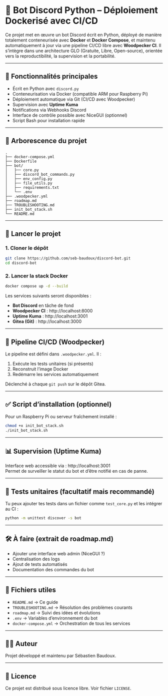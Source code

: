 # 🤖 Bot Discord Python – Déploiement Dockerisé avec CI/CD

Ce projet met en œuvre un bot Discord écrit en Python, déployé de manière totalement conteneurisée avec **Docker** et **Docker Compose**, et maintenu automatiquement à jour via une pipeline CI/CD libre avec **Woodpecker CI**. Il s’intègre dans une architecture GLO (Gratuite, Libre, Open-source), orientée vers la reproductibilité, la supervision et la portabilité.

---

## 🚀 Fonctionnalités principales

- Écrit en Python avec `discord.py`
- Conteneurisation via Docker (compatible ARM pour Raspberry Pi)
- Déploiement automatique via Git (CI/CD avec Woodpecker)
- Supervision avec **Uptime Kuma**
- Notifications via Webhooks Discord
- Interface de contrôle possible avec NiceGUI (optionnel)
- Script Bash pour installation rapide

---

## 📁 Arborescence du projet

```
.
├── docker-compose.yml
├── Dockerfile
├── bot/
│   ├── core.py
│   ├── discord_bot_commands.py
│   ├── env_config.py
│   ├── file_utils.py
│   ├── requirements.txt
│   └── .env
├── .woodpecker.yml
├── roadmap.md
├── TROUBLESHOOTING.md
├── init_bot_stack.sh
└── README.md
```

---

## 🐳 Lancer le projet

### 1. Cloner le dépôt

```bash
git clone https://github.com/seb-baudoux/discord-bot.git
cd discord-bot
```

### 2. Lancer la stack Docker

```bash
docker compose up -d --build
```

Les services suivants seront disponibles :

- **Bot Discord** en tâche de fond
- **Woodpecker CI** : http://localhost:8000
- **Uptime Kuma** : http://localhost:3001
- **Gitea (Git)** : http://localhost:3000

---

## 🔁 Pipeline CI/CD (Woodpecker)

Le pipeline est défini dans `.woodpecker.yml`. Il :

1. Exécute les tests unitaires (si présents)
2. Reconstruit l’image Docker
3. Redémarre les services automatiquement

Déclenché à chaque `git push` sur le dépôt Gitea.

---

## ✅ Script d’installation (optionnel)

Pour un Raspberry Pi ou serveur fraîchement installé :

```bash
chmod +x init_bot_stack.sh
./init_bot_stack.sh
```

---

## 📊 Supervision (Uptime Kuma)

Interface web accessible via : http://localhost:3001  
Permet de surveiller le statut du bot et d’être notifié en cas de panne.

---

## 🧪 Tests unitaires (facultatif mais recommandé)

Tu peux ajouter tes tests dans un fichier comme `test_core.py` et les intégrer au CI :

```bash
python -m unittest discover -s bot
```

---

## 🛠️ À faire (extrait de roadmap.md)

- Ajouter une interface web admin (NiceGUI ?)
- Centralisation des logs
- Ajout de tests automatisés
- Documentation des commandes du bot

---

## 🧭 Fichiers utiles

- `README.md` → Ce guide
- `TROUBLESHOOTING.md` → Résolution des problèmes courants
- `roadmap.md` → Suivi des idées et évolutions
- `.env` → Variables d’environnement du bot
- `docker-compose.yml` → Orchestration de tous les services

---

## 🧑‍💻 Auteur

Projet développé et maintenu par Sébastien Baudoux.

---

## 📝 Licence

Ce projet est distribué sous licence libre. Voir fichier `LICENSE`.